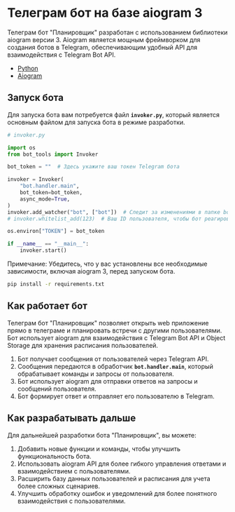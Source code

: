 # **Телеграм бот на базе aiogram 3**

Телеграм бот "Планировщик" разработан с использованием библиотеки aiogram версии 3. Aiogram является мощным фреймворком для создания ботов в Telegram, обеспечивающим удобный API для взаимодействия с Telegram Bot API.

- [Python](https://www.python.org/)
- [Aiogram](https://docs.aiogram.dev/en/latest/)

## **Запуск бота**

Для запуска бота вам потребуется файл **`invoker.py`**, который является основным файлом для запуска бота в режиме разработки.

```python
# invoker.py

import os
from bot_tools import Invoker

bot_token = ""  # Здесь укажите ваш токен Telegram бота

invoker = Invoker(
    "bot.handler.main",
    bot_token=bot_token,
    async_mode=True,
)
invoker.add_watcher("bot", ["bot"])  # Следит за изменениями в папке bot и перезапускает бота
# invoker.whitelist_add(123)  # Ваш ID пользователя, чтобы бот реагировал только на ваши команды

os.environ["TOKEN"] = bot_token

if __name__ == "__main__":
    invoker.start()

```

Примечание: Убедитесь, что у вас установлены все необходимые зависимости, включая aiogram 3, перед запуском бота.

```bash
pip install -r requirements.txt
```

## **Как работает бот**

Телеграм бот "Планировщик" позволяет открыть web приложение прямо в телеграме и планировать встречи с другими пользователями. Бот использует aiogram для взаимодействия с Telegram Bot API и Object Storage для хранения расписания пользователей.

1. Бот получает сообщения от пользователей через Telegram API.
2. Сообщения передаются в обработчик **`bot.handler.main`**, который обрабатывает команды и запросы от пользователя.
3. Бот использует aiogram для отправки ответов на запросы и сообщений пользователя.
4. Бот формирует ответ и отправляет его пользователю в Telegram.

## **Как разрабатывать дальше**

Для дальнейшей разработки бота "Планировщик", вы можете:

1. Добавить новые функции и команды, чтобы улучшить функциональность бота.
2. Использовать aiogram API для более гибкого управления ответами и взаимодействием с пользователями.
3. Расширить базу данных пользователей и расписания для учета более сложных сценариев.
4. Улучшить обработку ошибок и уведомлений для более понятного взаимодействия с пользователями.
